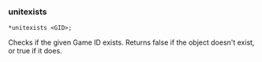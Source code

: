 ### unitexists
```
*unitexists <GID>;
```

Checks if the given Game ID exists. Returns false if the object doesn't exist, or true if
it does.
